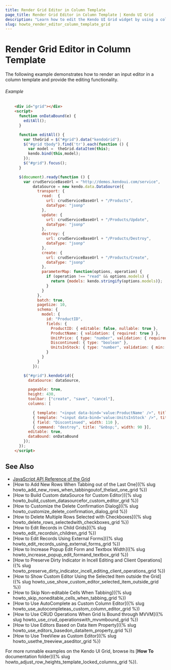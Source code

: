 ```yaml
---
title: Render Grid Editor in Column Template
page_title: Render Grid Editor in Column Template | Kendo UI Grid
description: "Learn how to edit the Kendo UI Grid widget by using a column template."
slug: howto_render_editor_column_template_grid
---
```


# Render Grid Editor in Column Template

The following example demonstrates how to render an input editor in a column template and provide the editing functionality.

###### Example

```html
    <div id="grid"></div>
    <script>
      function onDataBound(e) {
        editAll();   
      }

      function editAll() {
        var theGrid = $("#grid").data("kendoGrid");
        $("#grid tbody").find('tr').each(function () {
          var model =  theGrid.dataItem(this);
          kendo.bind(this,model);
        });
        $("#grid").focus();
      }

      $(document).ready(function () {
        var crudServiceBaseUrl = "http://demos.kendoui.com/service",
            dataSource = new kendo.data.DataSource({
              transport: {
                read:  {
                  url: crudServiceBaseUrl + "/Products",
                  dataType: "jsonp"
                },
                update: {
                  url: crudServiceBaseUrl + "/Products/Update",
                  dataType: "jsonp"
                },
                destroy: {
                  url: crudServiceBaseUrl + "/Products/Destroy",
                  dataType: "jsonp"
                },
                create: {
                  url: crudServiceBaseUrl + "/Products/Create",
                  dataType: "jsonp"
                },
                parameterMap: function(options, operation) {
                  if (operation !== "read" && options.models) {
                    return {models: kendo.stringify(options.models)};
                  }
                }
              },
              batch: true,
              pageSize: 10,
              schema: {
                model: {
                  id: "ProductID",
                  fields: {
                    ProductID: { editable: false, nullable: true },
                    ProductName: { validation: { required: true } },
                    UnitPrice: { type: "number", validation: { required: true, min: 1} },
                    Discontinued: { type: "boolean" },
                    UnitsInStock: { type: "number", validation: { min: 0, required: true } }
                  }
                }
              }
            });

        $("#grid").kendoGrid({
          dataSource: dataSource,

          pageable: true,
          height: 430,
          toolbar: ["create", "save", "cancel"],
          columns: [

            { template: "<input data-bind='value:ProductName' />", title: "Product Name", width: 110 },
            { template: "<input data-bind='value:UnitsInStock' />", title: "Units In Stock", width: 110 },
            { field: "Discontinued", width: 110 },
            { command: "destroy", title: "&nbsp;", width: 90 }],
          editable: true,
          dataBound: onDataBound
        });
      });
    </script>
```

## See Also

* [JavaScript API Reference of the Grid](/api/javascript/ui/grid)
* [How to Add New Rows When Tabbing out of the Last One]({% slug howto_add_new_rows_when_tabbingoutof_thelast_one_grid %})
* [How to Build Custom dataSource for Custom Editor]({% slug howto_build_custom_datasourcefor_custom_editor_grid %})
* [How to Customize the Delete Confirmation Dialog]({% slug howto_customize_delete_confirmation_dialog_grid %})
* [How to Delete Multiple Rows Selected with Checkboxes]({% slug howto_delete_rows_selectedwith_checkboxes_grid %})
* [How to Edit Records in Child Grids]({% slug howto_edit_recordsin_children_grid %})
* [How to Edit Records Using External Forms]({% slug howto_edit_records_using_external_forms_grid %})
* [How to Increase Popup Edit Form and Textbox Width]({% slug howto_increase_popup_edit_formand_textbox_grid %})
* [How to Preserve Dirty Indicator in Incell Editing and Client Operations]({% slug howto_preserve_dirty_indicator_incell_editing_client_operations_grid %})
* [How to Show Custom Editor Using the Selected Item outside the Grid]({% slug howto_use_show_custom_editor_selected_item_outside_grid %})
* [How to Skip Non-editable Cells When Tabbing]({% slug howto_skip_noneditable_cells_when_tabbing_grid %})
* [How to Use AutoComplete as Custom Column Editor]({% slug howto_use_autocompleteas_custom_column_editor_grid %})
* [How to Use CRUD Operations When Grid Is Bound through MVVM]({% slug howto_use_crud_operationswith_mvvmbound_grid %})
* [How to Use Editors Based on Data Item Property]({% slug howto_use_editors_basedon_dataitem_property_grid %})
* [How to Use TreeView as Custom Editor]({% slug howto_usethe_treeview_aseditor_grid %})

For more runnable examples on the Kendo UI Grid, browse its [**How To** documentation folder]({% slug howto_adjust_row_heights_template_locked_columns_grid %}).
